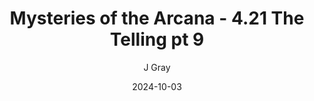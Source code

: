 ---
title: 'Mysteries of the Arcana - 4.21 The Telling pt 9'
alt: 'Mysteries of the Arcana'
date: '2024-10-03'
author: 'J Gray'
artist: 'Gennifer'
---